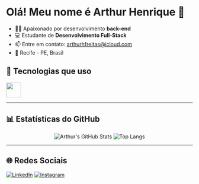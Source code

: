 # Olá! Meu nome é Arthur Henrique 👋
 
- 👨‍💻 Apaixonado por desenvolvimento **back-end**
- 💻 Estudante de **Desenvolvimento Full-Stack**
- 📫 Entre em contato: [arthurhfreitas@icloud.com](mailto:arthurhfreitas@icloud.com)
- 📍 Recife - PE, Brasil

## 🚀 Tecnologias que uso

<img src="https://cdn.jsdelivr.net/gh/devicons/devicon/icons/python/python-original.svg" width="40" />


---

## 📊 Estatísticas do GitHub

<div align="center">

![Arthur's GitHub Stats](https://github-readme-stats.vercel.app/api?username=arthurhfreitass&show_icons=true&theme=radical)
![Top Langs](https://github-readme-stats.vercel.app/api/top-langs/?username=arthurhfreitass&layout=compact&theme=radical)

</div>

---

## 🌐 Redes Sociais

[![LinkedIn](https://img.shields.io/badge/LinkedIn-0077B5?style=for-the-badge&logo=linkedin&logoColor=white)](arthur-henrique-853513252)
[![Instagram](https://img.shields.io/badge/Instagram-E4405F?style=for-the-badge&logo=instagram&logoColor=white)](https://instagram.com/seuperfil)
 

